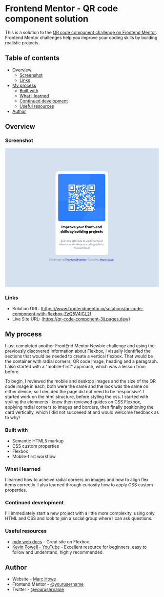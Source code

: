 # Frontend Mentor - QR code component solution

This is a solution to the [QR code component challenge on Frontend Mentor](https://www.frontendmentor.io/challenges/qr-code-component-iux_sIO_H). Frontend Mentor challenges help you improve your coding skills by building realistic projects. 

## Table of contents

- [Overview](#overview)
  - [Screenshot](#screenshot)
  - [Links](#links)
- [My process](#my-process)
  - [Built with](#built-with)
  - [What I learned](#what-i-learned)
  - [Continued development](#continued-development)
  - [Useful resources](#useful-resources)
- [Author](#author)

## Overview

### Screenshot

![Screenshot](/images/screenshot.jpg)

### Links

- Solution URL: (https://www.frontendmentor.io/solutions/qr-code-component-with-flexbox-ZzQ5V4lGL2)
- Live Site URL: (https://qr-code-component-3jj.pages.dev/)

## My process

I just completed another FrontEnd Mentor Newbie challenge and using the previously discovered information about Flexbox, I visually identified the sections that would be needed to create a vertical flexbox. That would be the container with radial corners, QR code image, heading and a paragraph. I also started with a "mobile-first" approach, which was a lesson from before. 

To begin, I reviewed the mobile and desktop images and the size of the QR code image in each, both were the same and the look was the same on either device, so I decided the page did not need to be 'responsive'. I started work on the html structure, before styling the css. I started with styling the elemnents I knew then reviewed guides on CSS Flexbox, applying radial corners to images and borders, then finally positioning the card vertically, which I did not succeeed at and would welcome feedback as to why! 

### Built with

- Semantic HTML5 markup
- CSS custom properties
- Flexbox
- Mobile-first workflow

### What I learned

I learned how to acheive radial corners on images and how to align flex items correctly. I also learned through curiosity how to apply CSS custom properties. 

### Continued development

I'll immediately start a new project with a little more complexity, using only HTML and CSS and look to join a social group where I can ask questions. 

### Useful resources

- [mdn web docs](https://developer.mozilla.org/en-US/docs/Web/CSS/CSS_Flexible_Box_Layout/Aligning_Items_in_a_Flex_Container) - Great site on Flexbox. 
- [Kevin Powell - YouTube](https://www.youtube.com/kepowob) - Excellent resource for beginners, easy to follow and understand, highly recommended.

## Author

- Website - [Marc Howe](https://mjhcloud.com)
- Frontend Mentor - [@yourusername](https://www.frontendmentor.io/profile/MarcHowe)
- Twitter - [@yourusername](https://www.twitter.com/marchowe83)


